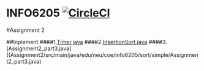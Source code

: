 # INFO6205 [![CircleCI](https://circleci.com/gh/rchillyard/INFO6205_Solutions.svg?style=svg&circle-token=e04e620a015b2df70efde4d506ee6ac96531377c)](https://circleci.com/gh/rchillyard/INFO6205_Solutions)
#Assignment 2

##Inplement
####1.[Timer.java](Assignment2/src/main/java/edu/neu/coe/info6205/util/Timer.java)
####2.[InsertionSort.java](Assignment2/src/main/java/edu/neu/coe/info6205/sort/simple/InsertionSort.java)
####3.[Assignment2_part3.java]((Assignment2/src/main/java/edu/neu/coe/info6205/sort/simple/Assignment2_part3.java)
 
